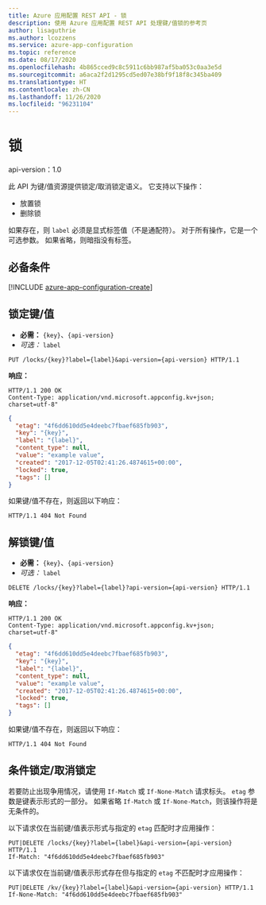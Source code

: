 ```yaml
---
title: Azure 应用配置 REST API - 锁
description: 使用 Azure 应用配置 REST API 处理键/值锁的参考页
author: lisaguthrie
ms.author: lcozzens
ms.service: azure-app-configuration
ms.topic: reference
ms.date: 08/17/2020
ms.openlocfilehash: 4b865cced9c8c5911c6bb987af5ba053c0aa3e5d
ms.sourcegitcommit: a6aca2f2d1295cd5ed07e38bf9f18f8c345ba409
ms.translationtype: HT
ms.contentlocale: zh-CN
ms.lasthandoff: 11/26/2020
ms.locfileid: "96231104"
---
```

# <a name="locks"></a>锁

api-version：1.0

此 API 为键/值资源提供锁定/取消锁定语义。 它支持以下操作：

- 放置锁
- 删除锁

如果存在，则 `label` 必须是显式标签值（不是通配符）。 对于所有操作，它是一个可选参数。 如果省略，则暗指没有标签。

## <a name="prerequisites"></a>必备条件

[!INCLUDE [azure-app-configuration-create](../../includes/azure-app-configuration-rest-api-prereqs.md)]

## <a name="lock-key-value"></a>锁定键/值

- **必需：** ``{key}``、``{api-version}``  
- *可选：* ``label``

```http
PUT /locks/{key}?label={label}&api-version={api-version} HTTP/1.1
```

**响应：**

```http
HTTP/1.1 200 OK
Content-Type: application/vnd.microsoft.appconfig.kv+json; charset=utf-8"
```

```json
{
  "etag": "4f6dd610dd5e4deebc7fbaef685fb903",
  "key": "{key}",
  "label": "{label}",
  "content_type": null,
  "value": "example value",
  "created": "2017-12-05T02:41:26.4874615+00:00",
  "locked": true,
  "tags": []
}
```

如果键/值不存在，则返回以下响应：

```http
HTTP/1.1 404 Not Found
```

## <a name="unlock-key-value"></a>解锁键/值

- **必需：** ``{key}``、``{api-version}``  
- *可选：* ``label``

```http
DELETE /locks/{key}?label={label}?api-version={api-version} HTTP/1.1
```

**响应：**

```http
HTTP/1.1 200 OK
Content-Type: application/vnd.microsoft.appconfig.kv+json; charset=utf-8"
```

```json
{
  "etag": "4f6dd610dd5e4deebc7fbaef685fb903",
  "key": "{key}",
  "label": "{label}",
  "content_type": null,
  "value": "example value",
  "created": "2017-12-05T02:41:26.4874615+00:00",
  "locked": true,
  "tags": []
}
```

如果键/值不存在，则返回以下响应：

```http
HTTP/1.1 404 Not Found
```

## <a name="conditional-lockunlock"></a>条件锁定/取消锁定

若要防止出现争用情况，请使用 `If-Match` 或 `If-None-Match` 请求标头。 `etag` 参数是键表示形式的一部分。 如果省略 `If-Match` 或 `If-None-Match`，则该操作将是无条件的。

以下请求仅在当前键/值表示形式与指定的 `etag` 匹配时才应用操作：

```http
PUT|DELETE /locks/{key}?label={label}&api-version={api-version} HTTP/1.1
If-Match: "4f6dd610dd5e4deebc7fbaef685fb903"
```

以下请求仅在当前键/值表示形式存在但与指定的 `etag` 不匹配时才应用操作：

```http
PUT|DELETE /kv/{key}?label={label}&api-version={api-version} HTTP/1.1
If-None-Match: "4f6dd610dd5e4deebc7fbaef685fb903"
```

